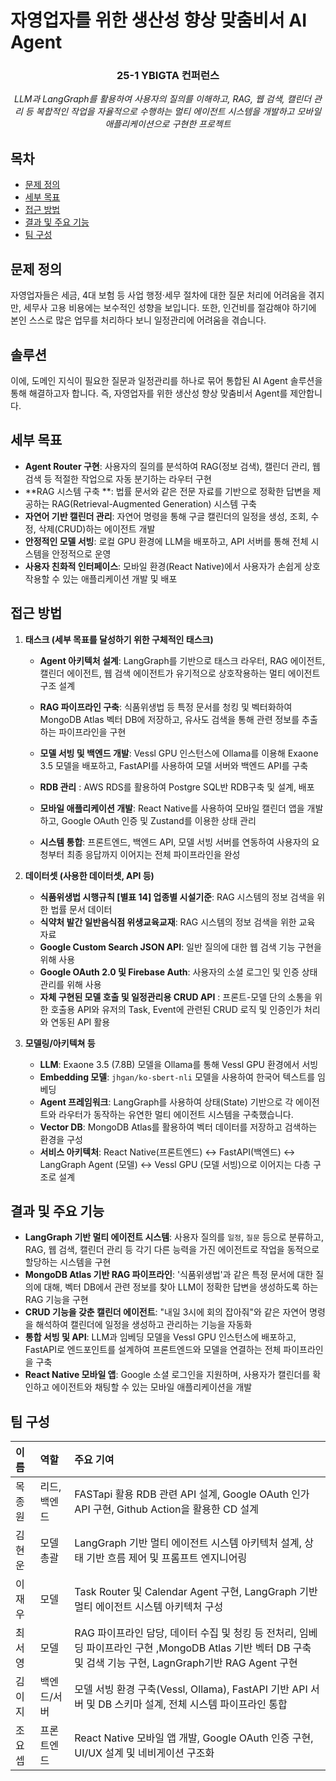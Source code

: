 # 자영업자를 위한 생산성 향상 맞춤비서 AI Agent

<div align=center>
<h3>25-1 YBIGTA 컨퍼런스</h3>

*LLM과 LangGraph를 활용하여 사용자의 질의를 이해하고, RAG, 웹 검색, 캘린더 관리 등 복합적인 작업을 자율적으로 수행하는 멀티 에이전트 시스템을 개발하고 모바일 애플리케이션으로 구현한 프로젝트*

</div>

## 목차
- [문제 정의](#문제-정의)
- [세부 목표](#세부-목표)
- [접근 방법](#접근-방법)
- [결과 및 주요 기능](#결과-및-주요-기능)
- [팀 구성](#팀-구성)

## 문제 정의
자영업자들은 세금, 4대 보험 등 사업 행정·세무 절차에 대한 질문 처리에 어려움을 겪지만, 세무사 고용 비용에는 보수적인 성향을 보입니다. 또한, 인건비를 절감해야 하기에 본인 스스로 많은 업무를 처리하다 보니 일정관리에 어려움을 겪습니다. 

## 솔루션
이에, 도메인 지식이 필요한 질문과 일정관리를 하나로 묶어 통합된 AI Agent 솔루션을 통해 해결하고자 합니다.
즉, 자영업자를 위한 생산성 향상 맞춤비서 Agent를 제안합니다. 

## 세부 목표

- **Agent Router 구현**: 사용자의 질의를 분석하여 RAG(정보 검색), 캘린더 관리, 웹 검색 등 적절한 작업으로 자동 분기하는 라우터 구현
- **RAG 시스템 구축 **: 법률 문서와 같은 전문 자료를 기반으로 정확한 답변을 제공하는 RAG(Retrieval-Augmented Generation) 시스템 구축
- **자연어 기반 캘린더 관리**: 자연어 명령을 통해 구글 캘린더의 일정을 생성, 조회, 수정, 삭제(CRUD)하는 에이전트 개발
- **안정적인 모델 서빙**: 로컬 GPU 환경에 LLM을 배포하고, API 서버를 통해 전체 시스템을 안정적으로 운영
- **사용자 친화적 인터페이스**: 모바일 환경(React Native)에서 사용자가 손쉽게 상호작용할 수 있는 애플리케이션 개발 및 배포

## 접근 방법

1.  **태스크 (세부 목표를 달성하기 위한 구체적인 태스크)**
    - **Agent 아키텍처 설계**: LangGraph를 기반으로 태스크 라우터, RAG 에이전트, 캘린더 에이전트, 웹 검색 에이전트가 유기적으로 상호작용하는 멀티 에이전트 구조 설계 
    - **RAG 파이프라인 구축**: 식품위생법 등 특정 문서를 청킹 및 벡터화하여 MongoDB Atlas 벡터 DB에 저장하고, 유사도 검색을 통해 관련 정보를 추출하는 파이프라인을 구현
    - **모델 서빙 및 백엔드 개발**: Vessl GPU 인스턴스에 Ollama를 이용해 Exaone 3.5 모델을 배포하고, FastAPI를 사용하여 모델 서버와 백엔드 API를 구축
    - **RDB 관리** : AWS RDS를 활용하여 Postgre SQL반 RDB구축 및 설계, 배포 

    - **모바일 애플리케이션 개발**: React Native를 사용하여 모바일 캘린더 앱을 개발하고, Google OAuth 인증 및 Zustand를 이용한 상태 관리 
    - **시스템 통합**: 프론트엔드, 백엔드 API, 모델 서빙 서버를 연동하여 사용자의 요청부터 최종 응답까지 이어지는 전체 파이프라인을 완성

2.  **데이터셋 (사용한 데이터셋, API 등)**
    - **식품위생법 시행규칙 [별표 14] 업종별 시설기준**: RAG 시스템의 정보 검색을 위한 법률 문서 데이터
    - **식약처 발간 일반음식점 위생교육교재**: RAG 시스템의 정보 검색을 위한 교육 자료
    - **Google Custom Search JSON API**: 일반 질의에 대한 웹 검색 기능 구현을 위해 사용
    - **Google OAuth 2.0 및 Firebase Auth**: 사용자의 소셜 로그인 및 인증 상태 관리를 위해 사용
    - **자체 구현된 모델 호출 및 일정관리용 CRUD API** : 프론트-모델 단의 소통을 위한 호출용 API와 유저의 Task, Event에 관련된 CRUD 로직 및 인증인가 처리와 연동된 API 활용

3.  **모델링/아키텍쳐 등**
    - **LLM**: Exaone 3.5 (7.8B) 모델을 Ollama를 통해 Vessl GPU 환경에서 서빙
    - **Embedding 모델**: `jhgan/ko-sbert-nli` 모델을 사용하여 한국어 텍스트를 임베딩
    - **Agent 프레임워크**: LangGraph를 사용하여 상태(State) 기반으로 각 에이전트와 라우터가 동작하는 유연한 멀티 에이전트 시스템을 구축했습니다.
    - **Vector DB**: MongoDB Atlas를 활용하여 벡터 데이터를 저장하고 검색하는 환경을 구성
    - **서비스 아키텍처**: React Native(프론트엔드) ↔ FastAPI(백엔드) ↔ LangGraph Agent (모델) ↔ Vessl GPU (모델 서빙)으로 이어지는 다층 구조로 설계

## 결과 및 주요 기능

- **LangGraph 기반 멀티 에이전트 시스템**: 사용자 질의를 `일정`, `질문` 등으로 분류하고, RAG, 웹 검색, 캘린더 관리 등 각기 다른 능력을 가진 에이전트로 작업을 동적으로 할당하는 시스템을 구현
- **MongoDB Atlas 기반 RAG 파이프라인**: '식품위생법'과 같은 특정 문서에 대한 질의에 대해, 벡터 DB에서 관련 정보를 찾아 LLM이 정확한 답변을 생성하도록 하는 RAG 기능을 구현
- **CRUD 기능을 갖춘 캘린더 에이전트**: "내일 3시에 회의 잡아줘"와 같은 자연어 명령을 해석하여 캘린더에 일정을 생성하고 관리하는 기능을 자동화
- **통합 서빙 및 API**: LLM과 임베딩 모델을 Vessl GPU 인스턴스에 배포하고, FastAPI로 엔드포인트를 설계하여 프론트엔드와 모델을 연결하는 전체 파이프라인을 구축
- **React Native 모바일 앱**: Google 소셜 로그인을 지원하며, 사용자가 캘린더를 확인하고 에이전트와 채팅할 수 있는 모바일 애플리케이션을 개발

## 팀 구성

| 이름 | 역할 | 주요 기여 |
| :--- | :--- | :--- |
| 목종원  | 리드, 백엔드 | FASTapi 활용 RDB 관련 API 설계, Google OAuth 인가 API 구현, Github Action을 활용한 CD 설계 |
| 김현운  | 모델 총괄 | LangGraph 기반 멀티 에이전트 시스템 아키텍처 설계, 상태 기반 흐름 제어 및 프롬프트 엔지니어링 |
| 이재우  | 모델 | Task Router 및 Calendar Agent 구현, LangGraph 기반 멀티 에이전트 시스템 아키텍처 구성 |
| 최서영  | 모델 | RAG 파이프라인 담당, 데이터 수집 및 청킹 등 전처리, 임베딩 파이프라인 구현 ,MongoDB Atlas 기반 벡터 DB 구축 및 검색 기능 구현, LagnGraph기반  RAG Agent 구현 |
| 김이지  | 백엔드/서버 | 모델 서빙 환경 구축(Vessl, Ollama), FastAPI 기반 API 서버 및 DB 스키마 설계, 전체 시스템 파이프라인 통합 |
| 조요셉  | 프론트엔드 | React Native 모바일 앱 개발, Google OAuth 인증 구현, UI/UX 설계 및 네비게이션 구조화 |
